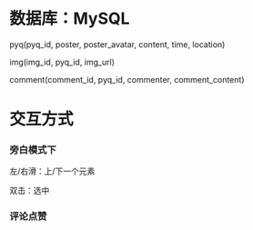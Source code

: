 # 数据库：MySQL
pyq(pyq_id, poster, poster_avatar, content, time, location)

img(img_id, pyq_id, img_url)

comment(comment_id, pyq_id, commenter, comment_content)
# 交互方式
### 旁白模式下

左/右滑：上/下一个元素

双击：选中

### 评论点赞